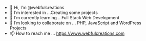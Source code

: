 - 👋 Hi, I’m @webfulcreations
- 👀 I’m interested in ...Creating some projects
- 🌱 I’m currently learning ...Full Stack Web Development
- 💞️ I’m looking to collaborate on ... PHP, JavaScript and WordPress Projects
- 📫 How to reach me ... https://www.webfulcreations.com

<!---
webfulcreations/webfulcreations is a ✨ special ✨ repository because its `README.md` (this file) appears on your GitHub profile.
You can click the Preview link to take a look at your changes.
--->
